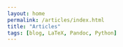 ```yaml
---
layout: home
permalink: /articles/index.html
title: "Articles"
tags: [blog, LaTeX, Pandoc, Python]
---
```

